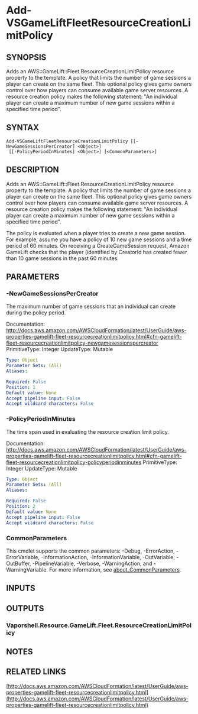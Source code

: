 # Add-VSGameLiftFleetResourceCreationLimitPolicy

## SYNOPSIS
Adds an AWS::GameLift::Fleet.ResourceCreationLimitPolicy resource property to the template.
A policy that limits the number of game sessions a player can create on the same fleet.
This optional policy gives game owners control over how players can consume available game server resources.
A resource creation policy makes the following statement: "An individual player can create a maximum number of new game sessions within a specified time period".

## SYNTAX

```
Add-VSGameLiftFleetResourceCreationLimitPolicy [[-NewGameSessionsPerCreator] <Object>]
 [[-PolicyPeriodInMinutes] <Object>] [<CommonParameters>]
```

## DESCRIPTION
Adds an AWS::GameLift::Fleet.ResourceCreationLimitPolicy resource property to the template.
A policy that limits the number of game sessions a player can create on the same fleet.
This optional policy gives game owners control over how players can consume available game server resources.
A resource creation policy makes the following statement: "An individual player can create a maximum number of new game sessions within a specified time period".

The policy is evaluated when a player tries to create a new game session.
For example, assume you have a policy of 10 new game sessions and a time period of 60 minutes.
On receiving a CreateGameSession request, Amazon GameLift checks that the player (identified by CreatorId has created fewer than 10 game sessions in the past 60 minutes.

## PARAMETERS

### -NewGameSessionsPerCreator
The maximum number of game sessions that an individual can create during the policy period.

Documentation: http://docs.aws.amazon.com/AWSCloudFormation/latest/UserGuide/aws-properties-gamelift-fleet-resourcecreationlimitpolicy.html#cfn-gamelift-fleet-resourcecreationlimitpolicy-newgamesessionspercreator
PrimitiveType: Integer
UpdateType: Mutable

```yaml
Type: Object
Parameter Sets: (All)
Aliases:

Required: False
Position: 1
Default value: None
Accept pipeline input: False
Accept wildcard characters: False
```

### -PolicyPeriodInMinutes
The time span used in evaluating the resource creation limit policy.

Documentation: http://docs.aws.amazon.com/AWSCloudFormation/latest/UserGuide/aws-properties-gamelift-fleet-resourcecreationlimitpolicy.html#cfn-gamelift-fleet-resourcecreationlimitpolicy-policyperiodinminutes
PrimitiveType: Integer
UpdateType: Mutable

```yaml
Type: Object
Parameter Sets: (All)
Aliases:

Required: False
Position: 2
Default value: None
Accept pipeline input: False
Accept wildcard characters: False
```

### CommonParameters
This cmdlet supports the common parameters: -Debug, -ErrorAction, -ErrorVariable, -InformationAction, -InformationVariable, -OutVariable, -OutBuffer, -PipelineVariable, -Verbose, -WarningAction, and -WarningVariable. For more information, see [about_CommonParameters](http://go.microsoft.com/fwlink/?LinkID=113216).

## INPUTS

## OUTPUTS

### Vaporshell.Resource.GameLift.Fleet.ResourceCreationLimitPolicy
## NOTES

## RELATED LINKS

[http://docs.aws.amazon.com/AWSCloudFormation/latest/UserGuide/aws-properties-gamelift-fleet-resourcecreationlimitpolicy.html](http://docs.aws.amazon.com/AWSCloudFormation/latest/UserGuide/aws-properties-gamelift-fleet-resourcecreationlimitpolicy.html)

